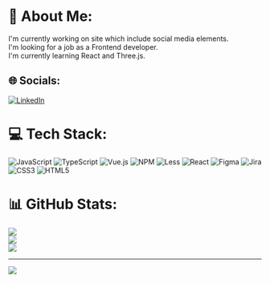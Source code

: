 # 💫 About Me:
I'm currently working on site which include social media elements.<br>I'm looking for a job as a Frontend developer. <br>I'm currently learning React and Three.js.


## 🌐 Socials:
[![LinkedIn](https://img.shields.io/badge/LinkedIn-%230077B5.svg?logo=linkedin&logoColor=white)](iaroslava-slobodean-7a8483217) 

# 💻 Tech Stack:
![JavaScript](https://img.shields.io/badge/javascript-%23323330.svg?style=for-the-badge&logo=javascript&logoColor=%23F7DF1E) ![TypeScript](https://img.shields.io/badge/typescript-%23007ACC.svg?style=for-the-badge&logo=typescript&logoColor=white) ![Vue.js](https://img.shields.io/badge/vuejs-%2335495e.svg?style=for-the-badge&logo=vuedotjs&logoColor=%234FC08D) ![NPM](https://img.shields.io/badge/NPM-%23000000.svg?style=for-the-badge&logo=npm&logoColor=white) ![Less](https://img.shields.io/badge/less-2B4C80?style=for-the-badge&logo=less&logoColor=white) ![React](https://img.shields.io/badge/react-%2320232a.svg?style=for-the-badge&logo=react&logoColor=%2361DAFB) 	![Figma](https://img.shields.io/badge/figma-%23F24E1E.svg?style=for-the-badge&logo=figma&logoColor=white) ![Jira](https://img.shields.io/badge/jira-%230A0FFF.svg?style=for-the-badge&logo=jira&logoColor=white) ![CSS3](https://img.shields.io/badge/css3-%231572B6.svg?style=for-the-badge&logo=css3&logoColor=white) ![HTML5](https://img.shields.io/badge/html5-%23E34F26.svg?style=for-the-badge&logo=html5&logoColor=white)
# 📊 GitHub Stats:
![](https://github-readme-stats.vercel.app/api?username=yaroslavas2001&theme=default&hide_border=false&include_all_commits=true&count_private=true)<br/>
![](https://github-readme-streak-stats.herokuapp.com/?user=yaroslavas2001&theme=default&hide_border=false)<br/>
![](https://github-readme-stats.vercel.app/api/top-langs/?username=yaroslavas2001&theme=default&hide_border=false&include_all_commits=true&count_private=true&layout=compact)

---
[![](https://visitcount.itsvg.in/api?id=yaroslavas2001&icon=0&color=12)](https://visitcount.itsvg.in)

<!-- Proudly created with GPRM ( https://gprm.itsvg.in ) -->
